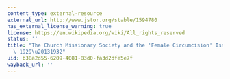 ```yaml
---
content_type: external-resource
external_url: http://www.jstor.org/stable/1594780
has_external_license_warning: true
license: https://en.wikipedia.org/wiki/All_rights_reserved
status: ''
title: "The Church Missionary Society and the 'Female Circumcision' Issue in Kenya\
  \ 1929\u20131932"
uid: b38a2d55-6209-4081-83d0-fa3d2dfe5e7f
wayback_url: ''
---
```

